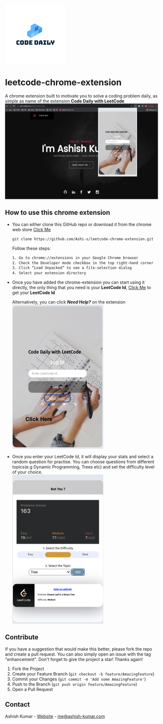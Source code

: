 ![Code Daily with LeetCode](images/logo.png)
# leetcode-chrome-extension
A chrome extension built to motivate you to solve a coding problem daily, as simple as name of the extension **Code Daily with LeetCode**
![Code Daily with LeetCode](images/code-daily-1280X800.png)
## How to use this chrome extension

- You can either clone this GitHub repo or download it from the chrome web store [Click Me](https://chrome.google.com/webstore/detail/code-daily-with-leetcode/klbnllgaegjdpipfjlgbcocjjpnkedhp?hl=en)
  ```sh
  git clone https://github.com/Ashi-s/leetcode-chrome-extension.git
  ```
  
  Follow these steps:
  ```sh
  1. Go to chrome://extensions in your Google Chrome browser
  2. Check the Developer mode checkbox in the top right-hand corner
  3. Click “Load Unpacked” to see a file-selection dialog
  4. Select your extension directory
  ```
  
- Once you have added the chrome-extension you can start using it directly, the only thing that you need is your **LeetCode Id**,
   [Click Me](https://leetcode.com/profile/account/) to get your **LeetCode Id**
   
  Alternatively, you can click ***Need Help?*** on the extension <br>
  <img src="images/need-help-image.png" width="300">
  
- Once you enter your LeetCode Id, it will display your stats and select a random question for practise. You can choose questions from different topics(e.g Dynamic   Programming, Trees etc) and set the difficulty level of your choice.<br>
   <img src="images/view-stats.png" width="300">
   
## Contribute
If you have a suggestion that would make this better, please fork the repo and create a pull request. You can also simply open an issue with the tag "enhancement". Don't forget to give the project a star! Thanks again!

1. Fork the Project
2. Create your Feature Branch (`git checkout -b feature/AmazingFeature`)
3. Commit your Changes (`git commit -m 'Add some AmazingFeature'`)
4. Push to the Branch (`git push origin feature/AmazingFeature`)
5. Open a Pull Request

## Contact
Ashish Kumar - [Website](https://ashish-kumar.com) - me@ashish-kumar.com
